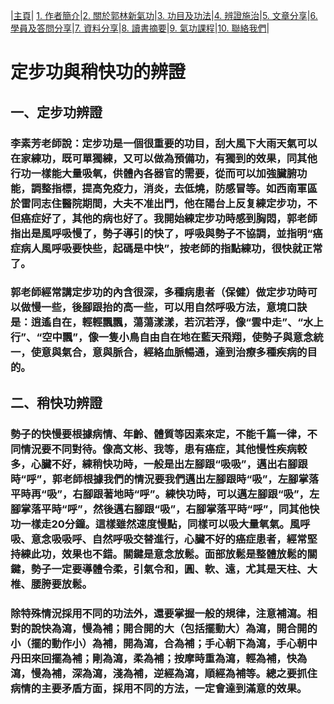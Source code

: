 |[主頁](/README.md)| [1. 作者簡介](/a10.md)|[2. 關於郭林新氣功](/a1.md)|[3. 功目及功法](/a2.md)|[4. 辨證施治](/a3.md)|[5. 文章分享](/a5.md)|[6. 學員及答問分享](/a6.md)|[7. 資料分享](/a7.md)|[8. 讀書摘要](/a4.md)|[9. 氣功課程](/郭林新氣功課程.md)|[10. 聯絡我們](/a9.md)|


# 定步功與稍快功的辨證

## 一、定步功辨證

### 李素芳老師說：定步功是一個很重要的功目，刮大風下大雨天氣可以在家練功，既可單獨練，又可以做為預備功，有獨到的效果，同其他行功一樣能大量吸氧，供體內各器官的需要，從而可以加強臟腑功能，調整指標，提高免疫力，消炎，去低燒，防感冒等。如西南軍區於雷同志住醫院期間，大夫不准出門，他在陽台上反复練定步功，不但癌症好了，其他的病也好了。我開始練定步功時感到胸悶，郭老師指出是風呼吸慢了，勢子導引的快了，呼吸與勢子不協調，並指明“癌症病人風呼吸要快些，起碼是中快”，按老師的指點練功，很快就正常了。


### 郭老師經常講定步功的內含很深，多種病患者（保健）做定步功時可以做慢一些，後腳跟抬的高一些，可以用自然呼吸方法，意境口訣是：逍遙自在，輕輕飄飄，蕩蕩漾漾，若沉若浮，像“雲中走”、“水上行”、“空中飄”，像一隻小鳥自由自在地在藍天飛翔，使勢子與意念統一，使意與氣合，意與脈合，經絡血脈暢通，達到治療多種疾病的目的。

## 二、稍快功辨證

### 勢子的快慢要根據病情、年齡、體質等因素來定，不能千篇一律，不同情況要不同對待。像高文彬、我等，患有癌症，其他慢性疾病較多，心臟不好，練稍快功時，一般是出左腳跟“吸吸”，邁出右腳跟時“呼”，郭老師根據我們的情況要我們邁出左腳跟時“吸”，左腳掌落平時再“吸”，右腳跟著地時“呼”。練快功時，可以邁左腳跟“吸”，左腳掌落平時“呼”，然後邁右腳跟“吸”，右腳掌落平時“呼”，同其他快功一樣走20分鐘。這樣雖然速度慢點，同樣可以吸大量氧氣。風呼吸、意念吸吸呼、自然呼吸交替進行，心臟不好的癌症患者，經常堅持練此功，效果也不錯。關鍵是意念放鬆。面部放鬆是整體放鬆的關鍵，勢子一定要導體令柔，引氣令和，圓、軟、遠，尤其是天柱、大椎、腰胯要放鬆。

### 除特殊情況採用不同的功法外，還要掌握一般的規律，注意補瀉。相對的說快為瀉，慢為補；開合開的大（包括擺動大）為瀉，開合開的小（擺的動作小）為補，開為瀉，合為補；手心朝下為瀉，手心朝中丹田來回擺為補；剛為瀉，柔為補；按摩時重為瀉，輕為補，快為瀉，慢為補，深為瀉，淺為補，逆經為瀉，順經為補等。總之要抓住病情的主要矛盾方面，採用不同的方法，一定會達到滿意的效果。
